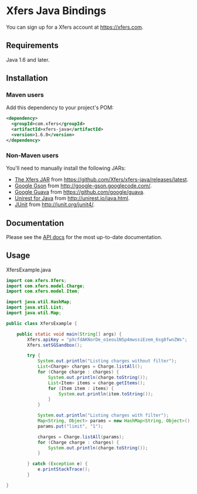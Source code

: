 # Xfers Java Bindings

You can sign up for a Xfers account at https://xfers.com.

## Requirements

Java 1.6 and later.

## Installation

### Maven users

Add this dependency to your project's POM:

```xml
<dependency>
  <groupId>com.xfers</groupId>
  <artifactId>xfers-java</artifactId>
  <version>1.6.0</version>
</dependency>
```

### Non-Maven users

You'll need to manually install the following JARs:

* [The Xfers JAR](https://github.com/Xfers/xfers-java/releases/latest) from https://github.com/Xfers/xfers-java/releases/latest.
* [Google Gson](http://code.google.com/p/google-gson/) from <http://google-gson.googlecode.com/>.
* [Google Guava](https://github.com/google/guava) from <https://github.com/google/guava>.
* [Unirest for Java](http://unirest.io/java.html) from http://unirest.io/java.html.
* [JUnit](http://junit.org/junit4/) from http://junit.org/junit4/.


## Documentation

Please see the [API docs](http://docs.xfers.io/) for the most up-to-date documentation.

## Usage

XfersExample.java

```java
import com.xfers.Xfers;
import com.xfers.model.Charge;
import com.xfers.model.Item;

import java.util.HashMap;
import java.util.List;
import java.util.Map;

public class XfersExample {

    public static void main(String[] args) {
        Xfers.apiKey = "pXcfdAKNorDe_o1eou1NSp4mwssiEzem_6sg8fwnZWs";
        Xfers.setSGSandbox();

        try {
            System.out.println("Listing charges without filter");
            List<Charge> charges = Charge.listAll();
            for (Charge charge : charges) {
                System.out.println(charge.toString());
                List<Item> items = charge.getItems();
                for (Item item : items) {
                    System.out.println(item.toString());
                }
            }

            System.out.println("Listing charges with filter");
            Map<String, Object> params = new HashMap<String, Object>();
            params.put("limit", "1");

            charges = Charge.listAll(params);
            for (Charge charge : charges) {
                System.out.println(charge.toString());
            }

        } catch (Exception e) {
            e.printStackTrace();
        }

}
```
